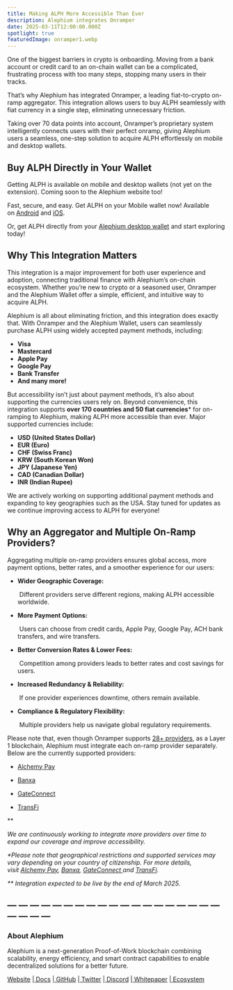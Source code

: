 ```yaml
---
title: Making ALPH More Accessible Than Ever
description: Alephium integrates Onramper
date: 2025-03-11T12:00:00.000Z
spotlight: true
featuredImage: onramper1.webp
---
```

One of the biggest barriers in crypto is onboarding. Moving from a bank account or credit card to an on-chain wallet can be a complicated, frustrating process with too many steps, stopping many users in their tracks.

That’s why Alephium has integrated Onramper, a leading fiat-to-crypto on-ramp aggregator. This integration allows users to buy ALPH seamlessly with fiat currency in a single step, eliminating unnecessary friction.

Taking over 70 data points into account, Onramper’s proprietary system intelligently connects users with their perfect onramp, giving Alephium users a seamless, one-step solution to acquire ALPH effortlessly on mobile and desktop wallets.

## Buy ALPH Directly in Your Wallet

Getting ALPH is available on mobile and desktop wallets (not yet on the extension). Coming soon to the Alephium website too!

Fast, secure, and easy. Get ALPH on your Mobile wallet now! Available on [Android](https://play.google.com/store/apps/details?id=org.alephium.wallet) and [iOS](https://apps.apple.com/us/app/alephium-wallet/id6469043072).

Or, get ALPH directly from your [Alephium desktop wallet](https://github.com/alephium/alephium-frontend/releases/latest/) and start exploring today!

## Why This Integration Matters

This integration is a major improvement for both user experience and adoption, connecting traditional finance with Alephium’s on-chain ecosystem. Whether you’re new to crypto or a seasoned user, Onramper and the Alephium Wallet offer a simple, efficient, and intuitive way to acquire ALPH.

Alephium is all about eliminating friction, and this integration does exactly that. With Onramper and the Alephium Wallet, users can seamlessly purchase ALPH using widely accepted payment methods, including:

* **Visa**
* **Mastercard**
* **Apple Pay**
* **Google Pay**
* **Bank Transfer**
* **And many more!**

But accessibility isn’t just about payment methods, it’s also about supporting the currencies users rely on. Beyond convenience, this integration supports **over 170 countries and 50 fiat currencies*** for on-ramping to Alephium, making ALPH more accessible than ever. Major supported currencies include:

* **USD (United States Dollar)**
* **EUR (Euro)**
* **CHF (Swiss Franc)**
* **KRW (South Korean Won)**
* **JPY (Japanese Yen)**
* **CAD (Canadian Dollar)**
* **INR (Indian Rupee)**

We are actively working on supporting additional payment methods and expanding to key geographies such as the USA. Stay tuned for updates as we continue improving access to ALPH for everyone!

## Why an Aggregator and Multiple On-Ramp Providers?

Aggregating multiple on-ramp providers ensures global access, more payment options, better rates, and a smoother experience for our users:

* **Wider Geographic Coverage:**

   Different providers serve different regions, making ALPH accessible worldwide.
* **More Payment Options:**

   Users can choose from credit cards, Apple Pay, Google Pay, ACH bank transfers, and wire transfers.
* **Better Conversion Rates & Lower Fees:**

   Competition among providers leads to better rates and cost savings for users.
* **Increased Redundancy & Reliability:**

   If one provider experiences downtime, others remain available.
* **Compliance & Regulatory Flexibility:**

   Multiple providers help us navigate global regulatory requirements.

Please note that, even though Onramper supports [28+ providers](https://docs.onramper.com/docs/onramp-providers), as a Layer 1 blockchain, Alephium must integrate each on-ramp provider separately. Below are the currently supported providers:

*   [Alchemy Pay](https://alchemypay.org/)


*   [Banxa](https://banxa.com/)


*   [GateConnect](https://gate.lt/connect/)


*   [TransFi](https://www.transfi.com/)

  \*\*

*We are continuously working to integrate more providers over time to expand our coverage and improve accessibility.*

*\*Please note that geographical restrictions and supported services may vary depending on your country of citizenship. For more details, visit [Alchemy Pay](https://alchemypay.org/), [Banxa](https://banxa.com/), [GateConnect ](https://gate.lt/connect/)and [TransFi](https://www.transfi.com/).*

*\*\* Integration expected to be live by the end of March 2025.*

## — — — — — — — — — — — — — — — — — — — — — — —

### About Alephium

Alephium is a next-generation Proof-of-Work blockchain combining scalability, energy efficiency, and smart contract capabilities to enable decentralized solutions for a better future.

[Website](https://alephium.org/) |[ Docs](https://docs.alephium.org/) |[ GitHub](https://github.com/alephium) |[ Twitter](https://twitter.com/alephium) |[ Discord](https://alephium.org/Discord) |[ ](https://medium.com/@alephium)[Whitepaper](https://github.com/alephium/white-paper) |[ Ecosystem](https://www.alph.land/)
